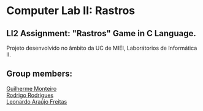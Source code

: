 # Computer Lab II: Rastros
## LI2 Assignment: "Rastros" Game in C Language.
Projeto desenvolvido no âmbito da UC de MIEI, Laborátorios de Informática II.

## Group members:    

[Guilherme Monteiro](https://github.com/rushmetra)  
[Rodrigo Rodrigues](https://github.com/webst2r)  
[Leonardo Araújo Freitas](https://github.com/leonardo1924)


<!--
 GRUPO 04 - PL2:
 Leonardo Araújo Freitas - a93281;  
 Rodrigo Pires Rodrigues - a93201;  
 Rui Guilherme Bretão Rego dos Santos Monteiro - a93179.
-->
